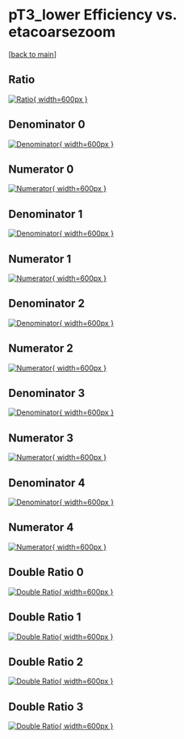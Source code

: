 # pT3_lower Efficiency vs. etacoarsezoom

[[back to main](./)]



## Ratio

[![Ratio](../mtv/var/pT3_lower_base_0_-1_eff_etacoarsezoom.png){ width=600px }](../mtv/var/pT3_lower_base_0_-1_eff_etacoarsezoom.pdf)

## Denominator 0

[![Denominator](../mtv/den/pT3_lower_base_0_-1_eff_etacoarsezoom_den0.png){ width=600px }](../mtv/den/pT3_lower_base_0_-1_eff_etacoarsezoom_den0.pdf)

## Numerator 0

[![Numerator](../mtv/num/pT3_lower_base_0_-1_eff_etacoarsezoom_num0.png){ width=600px }](../mtv/num/pT3_lower_base_0_-1_eff_etacoarsezoom_num0.pdf)

## Denominator 1

[![Denominator](../mtv/den/pT3_lower_base_0_-1_eff_etacoarsezoom_den1.png){ width=600px }](../mtv/den/pT3_lower_base_0_-1_eff_etacoarsezoom_den1.pdf)

## Numerator 1

[![Numerator](../mtv/num/pT3_lower_base_0_-1_eff_etacoarsezoom_num1.png){ width=600px }](../mtv/num/pT3_lower_base_0_-1_eff_etacoarsezoom_num1.pdf)

## Denominator 2

[![Denominator](../mtv/den/pT3_lower_base_0_-1_eff_etacoarsezoom_den2.png){ width=600px }](../mtv/den/pT3_lower_base_0_-1_eff_etacoarsezoom_den2.pdf)

## Numerator 2

[![Numerator](../mtv/num/pT3_lower_base_0_-1_eff_etacoarsezoom_num2.png){ width=600px }](../mtv/num/pT3_lower_base_0_-1_eff_etacoarsezoom_num2.pdf)

## Denominator 3

[![Denominator](../mtv/den/pT3_lower_base_0_-1_eff_etacoarsezoom_den3.png){ width=600px }](../mtv/den/pT3_lower_base_0_-1_eff_etacoarsezoom_den3.pdf)

## Numerator 3

[![Numerator](../mtv/num/pT3_lower_base_0_-1_eff_etacoarsezoom_num3.png){ width=600px }](../mtv/num/pT3_lower_base_0_-1_eff_etacoarsezoom_num3.pdf)

## Denominator 4

[![Denominator](../mtv/den/pT3_lower_base_0_-1_eff_etacoarsezoom_den4.png){ width=600px }](../mtv/den/pT3_lower_base_0_-1_eff_etacoarsezoom_den4.pdf)

## Numerator 4

[![Numerator](../mtv/num/pT3_lower_base_0_-1_eff_etacoarsezoom_num4.png){ width=600px }](../mtv/num/pT3_lower_base_0_-1_eff_etacoarsezoom_num4.pdf)

## Double Ratio 0

[![Double Ratio](../mtv/ratio/pT3_lower_base_0_-1_eff_etacoarsezoom_ratio0.png){ width=600px }](../mtv/ratio/pT3_lower_base_0_-1_eff_etacoarsezoom_ratio0.pdf)

## Double Ratio 1

[![Double Ratio](../mtv/ratio/pT3_lower_base_0_-1_eff_etacoarsezoom_ratio1.png){ width=600px }](../mtv/ratio/pT3_lower_base_0_-1_eff_etacoarsezoom_ratio1.pdf)

## Double Ratio 2

[![Double Ratio](../mtv/ratio/pT3_lower_base_0_-1_eff_etacoarsezoom_ratio2.png){ width=600px }](../mtv/ratio/pT3_lower_base_0_-1_eff_etacoarsezoom_ratio2.pdf)

## Double Ratio 3

[![Double Ratio](../mtv/ratio/pT3_lower_base_0_-1_eff_etacoarsezoom_ratio3.png){ width=600px }](../mtv/ratio/pT3_lower_base_0_-1_eff_etacoarsezoom_ratio3.pdf)

